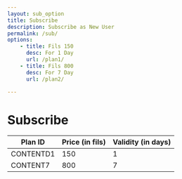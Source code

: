 ```yaml
---
layout: sub_option
title: Subscribe
description: Subscribe as New User
permalink: /sub/
options:
    - title: Fils 150
      desc: For 1 Day
      url: /plan1/
    - title: Fils 800
      desc: For 7 Day
      url: /plan2/

---
```


# Subscribe 

|Plan ID  |Price (in fils)|Validity (in days)|
|---------|---------------|------------------|
|CONTENTD1| 150           | 1                |
|CONTENT7 | 800           | 7                |
